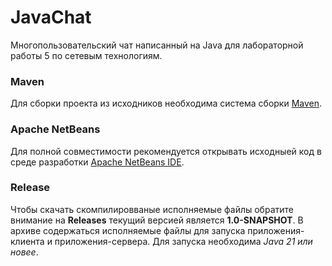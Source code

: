 # JavaChat
Многопользовательский чат написанный на Java для лабораторной работы 5 по сетевым технологиям.
### Maven
Для сборки проекта из исходников необходима система сборки [Maven](https://maven.apache.org/).
### Apache NetBeans
Для полной совместимости рекомендуется открывать исходныей код в среде разработки [Apache NetBeans IDE](https://netbeans.apache.org/).
### Release
Чтобы скачать скомпилировваные исполняемые файлы обратите внимание на **Releases** текущий версией является **1.0-SNAPSHOT**.
В архиве содержаться исполняемые файлы для запуска приложения-клиента и приложения-сервера. Для запуска необходима *Java 21 или новее*.
